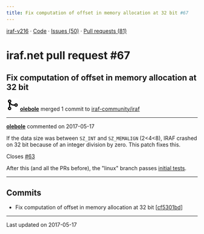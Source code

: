 ```yaml
---
title: Fix computation of offset in memory allocation at 32 bit #67
---
```


[iraf-v216](/iraf-v216) · [Code](https://github.com/iraf-community/iraf/tree/iraf-v216) · [Issues (50)](/iraf-v216/issues) · [Pull requests (81)](/iraf-v216/issues/pulls)

# iraf.net pull request #67
## Fix computation of offset in memory allocation at 32 bit
![merge](git-merge.svg) **[olebole](https://github.com/olebole)** merged 1 commit to [iraf-community/iraf](https://github.com/iraf-community/iraf/)

- - - -

**[olebole](https://github.com/olebole)** commented on 2017-05-17

If the data size was between `SZ_INT` and `SZ_MEMALIGN` (2<4<8), IRAF crashed on 32 bit because of an integer division by zero. This patch fixes this.  
  
Closes [#63](https://iraf-community.github.io/iraf-v216/issues/63)   
  
After this (and all the PRs before), the "linux" branch passes [initial tests](https://github.com/iraf-community/iraf/blob/39d5372cf98980da3c2d6e6a6dc387b04c8b0a7a/test/testproc.md).
- - - -

## Commits

* Fix computation of offset in memory allocation at 32 bit [[cf5301bd](https://github.com/iraf-community/iraf/commit/cf5301bd776744f3a2ea5c77b0d6c0a33f4a8ec4)]

- - - -

Last updated on 2017-05-17
